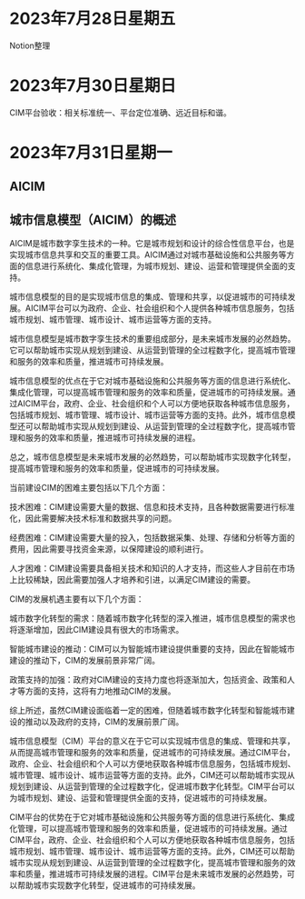 # 2023年7月28日星期五

Notion整理

# 2023年7月30日星期日

CIM平台验收：相关标准统一、平台定位准确、远近目标和谐。

# 2023年7月31日星期一

## AICIM

## 城市信息模型（AICIM）的概述

AICIM是城市数字孪生技术的一种。它是城市规划和设计的综合性信息平台，也是实现城市信息共享和交互的重要工具。AICIM通过对城市基础设施和公共服务等方面的信息进行系统化、集成化管理，为城市规划、建设、运营和管理提供全面的支持。

城市信息模型的目的是实现城市信息的集成、管理和共享，以促进城市的可持续发展。AICIM平台可以为政府、企业、社会组织和个人提供各种城市信息服务，包括城市规划、城市管理、城市设计、城市运营等方面的支持。

城市信息模型是城市数字孪生技术的重要组成部分，是未来城市发展的必然趋势。它可以帮助城市实现从规划到建设、从运营到管理的全过程数字化，提高城市管理和服务的效率和质量，推进城市可持续发展。

城市信息模型的优点在于它对城市基础设施和公共服务等方面的信息进行系统化、集成化管理，可以提高城市管理和服务的效率和质量，促进城市的可持续发展。通过AICIM平台，政府、企业、社会组织和个人可以方便地获取各种城市信息服务，包括城市规划、城市管理、城市设计、城市运营等方面的支持。此外，城市信息模型还可以帮助城市实现从规划到建设、从运营到管理的全过程数字化，提高城市管理和服务的效率和质量，推进城市可持续发展的进程。

总之，城市信息模型是未来城市发展的必然趋势，可以帮助城市实现数字化转型，提高城市管理和服务的效率和质量，促进城市的可持续发展。

当前建设CIM的困难主要包括以下几个方面：

技术困难：CIM建设需要大量的数据、信息和技术支持，且各种数据需要进行标准化，因此需要解决技术标准和数据共享的问题。

经费困难：CIM建设需要大量的投入，包括数据采集、处理、存储和分析等方面的费用，因此需要寻找资金来源，以保障建设的顺利进行。

人才困难：CIM建设需要具备相关技术和知识的人才支持，而这些人才目前在市场上比较稀缺，因此需要加强人才培养和引进，以满足CIM建设的需要。

CIM的发展机遇主要有以下几个方面：

城市数字化转型的需求：随着城市数字化转型的深入推进，城市信息模型的需求也将逐渐增加，因此CIM建设具有很大的市场需求。

智能城市建设的推动：CIM可以为智能城市建设提供重要的支持，因此在智能城市建设的推动下，CIM的发展前景非常广阔。

政策支持的加强：政府对CIM建设的支持力度也将逐渐加大，包括资金、政策和人才等方面的支持，这将有力地推动CIM的发展。

综上所述，虽然CIM建设面临着一定的困难，但随着城市数字化转型和智能城市建设的推动以及政府的支持，CIM的发展前景广阔。

城市信息模型（CIM）平台的意义在于它可以实现城市信息的集成、管理和共享，从而提高城市管理和服务的效率和质量，促进城市的可持续发展。通过CIM平台，政府、企业、社会组织和个人可以方便地获取各种城市信息服务，包括城市规划、城市管理、城市设计、城市运营等方面的支持。此外，CIM还可以帮助城市实现从规划到建设、从运营到管理的全过程数字化，促进城市数字化转型。CIM平台可以为城市规划、建设、运营和管理提供全面的支持，促进城市的可持续发展。

CIM平台的优势在于它对城市基础设施和公共服务等方面的信息进行系统化、集成化管理，可以提高城市管理和服务的效率和质量，促进城市的可持续发展。通过CIM平台，政府、企业、社会组织和个人可以方便地获取各种城市信息服务，包括城市规划、城市管理、城市设计、城市运营等方面的支持。此外，CIM还可以帮助城市实现从规划到建设、从运营到管理的全过程数字化，提高城市管理和服务的效率和质量，推进城市可持续发展的进程。CIM平台是未来城市发展的必然趋势，可以帮助城市实现数字化转型，促进城市的可持续发展。